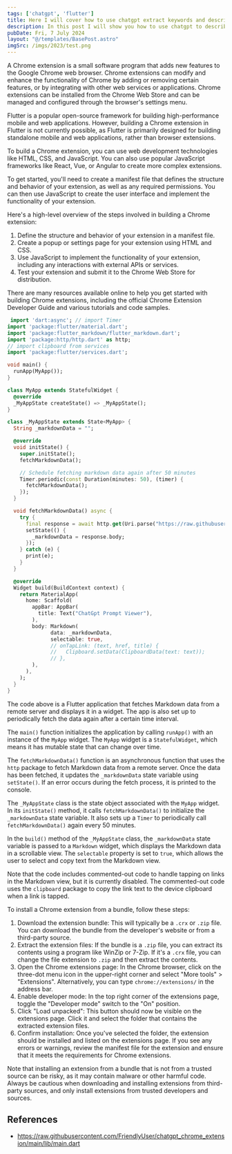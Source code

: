 ```yaml
---
tags: ['chatgpt', 'flutter']
title: Here I will cover how to use chatgpt extract keywords and describe code.
description: In this post I will show you how to use chatgpt to describe code and get keywords.
pubDate: Fri, 7 July 2024
layout: "@/templates/BasePost.astro"
imgSrc: /imgs/2023/test.png
---
```

A Chrome extension is a small software program that adds new features to the Google Chrome web browser. Chrome extensions can modify and enhance the functionality of Chrome by adding or removing certain features, or by integrating with other web services or applications. Chrome extensions can be installed from the Chrome Web Store and can be managed and configured through the browser's settings menu.


Flutter is a popular open-source framework for building high-performance mobile and web applications. However, building a Chrome extension in Flutter is not currently possible, as Flutter is primarily designed for building standalone mobile and web applications, rather than browser extensions.

To build a Chrome extension, you can use web development technologies like HTML, CSS, and JavaScript. You can also use popular JavaScript frameworks like React, Vue, or Angular to create more complex extensions.

To get started, you'll need to create a manifest file that defines the structure and behavior of your extension, as well as any required permissions. You can then use JavaScript to create the user interface and implement the functionality of your extension.

Here's a high-level overview of the steps involved in building a Chrome extension:

1. Define the structure and behavior of your extension in a manifest file.
2. Create a popup or settings page for your extension using HTML and CSS.
3. Use JavaScript to implement the functionality of your extension, including any interactions with external APIs or services.
4. Test your extension and submit it to the Chrome Web Store for distribution.

There are many resources available online to help you get started with building Chrome extensions, including the official Chrome Extension Developer Guide and various tutorials and code samples.


```dart 
 import 'dart:async'; // import Timer
import 'package:flutter/material.dart';
import 'package:flutter_markdown/flutter_markdown.dart';
import 'package:http/http.dart' as http;
// import clipboard from services
import 'package:flutter/services.dart';

void main() {
  runApp(MyApp());
}

class MyApp extends StatefulWidget {
  @override
  _MyAppState createState() => _MyAppState();
}

class _MyAppState extends State<MyApp> {
  String _markdownData = "";

  @override
  void initState() {
    super.initState();
    fetchMarkdownData();

    // Schedule fetching markdown data again after 50 minutes
    Timer.periodic(const Duration(minutes: 50), (timer) {
      fetchMarkdownData();
    });
  }

  void fetchMarkdownData() async {
    try {
      final response = await http.get(Uri.parse("https://raw.githubusercontent.com/FriendlyUser/chatgpt_prompts/main/README.md"));
      setState(() {
        _markdownData = response.body;
      });
    } catch (e) {
      print(e);
    }
  }

  @override
  Widget build(BuildContext context) {
    return MaterialApp(
      home: Scaffold(
        appBar: AppBar(
          title: Text("ChatGpt Prompt Viewer"),
        ),
        body: Markdown(
              data: _markdownData,
              selectable: true,
              // onTapLink: (text, href, title) {
              //   Clipboard.setData(ClipboardData(text: text));
              // },
        ),
      ),
    );
  }
} 
 ```

The code above is a Flutter application that fetches Markdown data from a remote server and displays it in a widget. The app is also set up to periodically fetch the data again after a certain time interval.

The `main()` function initializes the application by calling `runApp()` with an instance of the `MyApp` widget. The `MyApp` widget is a `StatefulWidget`, which means it has mutable state that can change over time.

The `fetchMarkdownData()` function is an asynchronous function that uses the `http` package to fetch Markdown data from a remote server. Once the data has been fetched, it updates the `_markdownData` state variable using `setState()`. If an error occurs during the fetch process, it is printed to the console.

The `_MyAppState` class is the state object associated with the `MyApp` widget. In its `initState()` method, it calls `fetchMarkdownData()` to initialize the `_markdownData` state variable. It also sets up a `Timer` to periodically call `fetchMarkdownData()` again every 50 minutes.

In the `build()` method of the `_MyAppState` class, the `_markdownData` state variable is passed to a `Markdown` widget, which displays the Markdown data in a scrollable view. The `selectable` property is set to `true`, which allows the user to select and copy text from the Markdown view.

Note that the code includes commented-out code to handle tapping on links in the Markdown view, but it is currently disabled. The commented-out code uses the `clipboard` package to copy the link text to the device clipboard when a link is tapped.


To install a Chrome extension from a bundle, follow these steps:

1. Download the extension bundle: This will typically be a `.crx` or `.zip` file. You can download the bundle from the developer's website or from a third-party source.
2. Extract the extension files: If the bundle is a `.zip` file, you can extract its contents using a program like WinZip or 7-Zip. If it's a `.crx` file, you can change the file extension to `.zip` and then extract the contents.
3. Open the Chrome extensions page: In the Chrome browser, click on the three-dot menu icon in the upper-right corner and select "More tools" > "Extensions". Alternatively, you can type `chrome://extensions/` in the address bar.
4. Enable developer mode: In the top right corner of the extensions page, toggle the "Developer mode" switch to the "On" position.
5. Click "Load unpacked": This button should now be visible on the extensions page. Click it and select the folder that contains the extracted extension files.
6. Confirm installation: Once you've selected the folder, the extension should be installed and listed on the extensions page. If you see any errors or warnings, review the manifest file for the extension and ensure that it meets the requirements for Chrome extensions.

Note that installing an extension from a bundle that is not from a trusted source can be risky, as it may contain malware or other harmful code. Always be cautious when downloading and installing extensions from third-party sources, and only install extensions from trusted developers and sources.



## References
- https://raw.githubusercontent.com/FriendlyUser/chatgpt_chrome_extension/main/lib/main.dart
